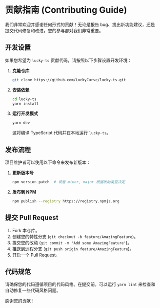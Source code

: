 # 贡献指南 (Contributing Guide)

我们非常欢迎并感谢任何形式的贡献！无论是报告 bug、提出新功能建议，还是提交代码修复和改进，您的参与都对我们非常重要。

## 开发设置

如果您希望为 `lucky-ts` 贡献代码，请按照以下步骤设置开发环境：

1.  **克隆仓库**
    ```bash
    git clone https://github.com/LuckyCurve/lucky-ts.git
    ```
2.  **安装依赖**
    ```bash
    cd lucky-ts
    yarn install
    ```
3.  **运行开发模式**
    ```bash
    yarn dev
    ```
    这将编译 TypeScript 代码并在本地运行 `lucky-ts`。

## 发布流程

项目维护者可以使用以下命令来发布新版本：

1.  **更新版本号**
    ```bash
    npm version patch  # 或者 minor, major 根据改动类型决定
    ```
2.  **发布到 NPM**
    ```bash
    npm publish --registry https://registry.npmjs.org
    ```

## 提交 Pull Request

1.  Fork 本仓库。
2.  创建您的特性分支 (`git checkout -b feature/AmazingFeature`)。
3.  提交您的改动 (`git commit -m 'Add some AmazingFeature'`)。
4.  推送到远程分支 (`git push origin feature/AmazingFeature`)。
5.  开启一个 Pull Request。

## 代码规范

请确保您的代码遵循项目的代码风格。在提交前，可以运行 `yarn lint` 来检查和自动修复一些代码风格问题。

感谢您的贡献！

